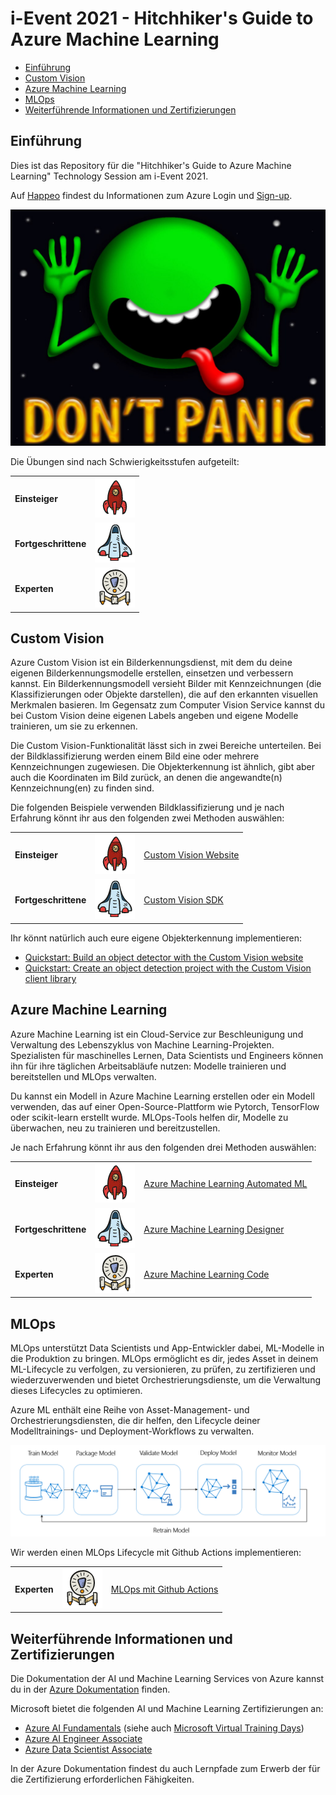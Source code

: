 # i-Event 2021 - Hitchhiker's Guide to Azure Machine Learning

- [Einführung](#einführung)
- [Custom Vision](#custom-vision)
- [Azure Machine Learning](#azure-machine-learning)
- [MLOps](#mlops)
- [Weiterführende Informationen und Zertifizierungen](#weiterführende-informationen-und-zertifizierungen)

## Einführung

Dies ist das Repository für die "Hitchhiker's Guide to Azure Machine Learning" Technology Session am i-Event 2021.

Auf [Happeo](https://app.happeo.com/pages/1e1oopl952ukqf9e0h/AzureAmpDu/1e5g766dso0ms8i9mp) findest du Informationen zum Azure Login und [Sign-up](https://ipt-sandbox-selfservice.azurewebsites.net/signup).

![Don't Panic](./images/dont_panic.jpg)

Die Übungen sind nach Schwierigkeitsstufen aufgeteilt:


|                      |                                                |
| -------------------- | ---------------------------------------------- |
| **Einsteiger**       | ![Einsteiger](./images/beginner.png)           |
| **Fortgeschrittene** | ![Fortgeschrittene](./images/intermediate.png) |
| **Experten**         | ![Experten](./images/expert.png)               |

## Custom Vision

Azure Custom Vision ist ein Bilderkennungsdienst, mit dem du deine eigenen Bilderkennungsmodelle erstellen, einsetzen und verbessern kannst. Ein Bilderkennungsmodell versieht Bilder mit Kennzeichnungen (die Klassifizierungen oder Objekte darstellen), die auf den erkannten visuellen Merkmalen basieren. Im Gegensatz zum Computer Vision Service kannst du bei Custom Vision deine eigenen Labels angeben und eigene Modelle trainieren, um sie zu erkennen.

Die Custom Vision-Funktionalität lässt sich in zwei Bereiche unterteilen. Bei der Bildklassifizierung werden einem Bild eine oder mehrere Kennzeichnungen zugewiesen. Die Objekterkennung ist ähnlich, gibt aber auch die Koordinaten im Bild zurück, an denen die angewandte(n) Kennzeichnung(en) zu finden sind.

Die folgenden Beispiele verwenden Bildklassifizierung und je nach Erfahrung könnt ihr aus den folgenden zwei Methoden auswählen:

|                      |                                                |                                                             |
| -------------------- | ---------------------------------------------- | ----------------------------------------------------------- |
| **Einsteiger**       | ![Einsteiger](./images/beginner.png)           | [Custom Vision Website](01_custom_vision/website/README.md) |
| **Fortgeschrittene** | ![Fortgeschrittene](./images/intermediate.png) | [Custom Vision SDK](01_custom_vision/sdk/README.md)         |

Ihr könnt natürlich auch eure eigene Objekterkennung implementieren:

* [Quickstart: Build an object detector with the Custom Vision website](https://docs.microsoft.com/en-us/azure/cognitive-services/custom-vision-service/get-started-build-detector)
* [Quickstart: Create an object detection project with the Custom Vision client library](https://docs.microsoft.com/en-us/azure/cognitive-services/custom-vision-service/quickstarts/object-detection?tabs=visual-studio&pivots=programming-language-python)

## Azure Machine Learning

Azure Machine Learning ist ein Cloud-Service zur Beschleunigung und Verwaltung des Lebenszyklus von Machine Learning-Projekten. Spezialisten für maschinelles Lernen, Data Scientists und Engineers können ihn für ihre täglichen Arbeitsabläufe nutzen: Modelle trainieren und bereitstellen und MLOps verwalten.

Du kannst ein Modell in Azure Machine Learning erstellen oder ein Modell verwenden, das auf einer Open-Source-Plattform wie Pytorch, TensorFlow oder scikit-learn erstellt wurde. MLOps-Tools helfen dir, Modelle zu überwachen, neu zu trainieren und bereitzustellen.

Je nach Erfahrung könnt ihr aus den folgenden drei Methoden auswählen:

|                      |                                                |                                                                      |
| -------------------- | ---------------------------------------------- | -------------------------------------------------------------------- |
| **Einsteiger**       | ![Einsteiger](./images/beginner.png)           | [Azure Machine Learning Automated ML](02_azure_ml/auto_ml/README.md) |
| **Fortgeschrittene** | ![Fortgeschrittene](./images/intermediate.png) | [Azure Machine Learning Designer](02_azure_ml/designer/README.md)    |
| **Experten**         | ![Experten](./images/expert.png)               | [Azure Machine Learning Code](02_azure_ml/code/README.md)            |

## MLOps

MLOps unterstützt Data Scientists und App-Entwickler dabei, ML-Modelle in die Produktion zu bringen. MLOps ermöglicht es dir, jedes Asset in deinem ML-Lifecycle zu verfolgen, zu versionieren, zu prüfen, zu zertifizieren und wiederzuverwenden und bietet Orchestrierungsdienste, um die Verwaltung dieses Lifecycles zu optimieren.

Azure ML enthält eine Reihe von Asset-Management- und Orchestrierungsdiensten, die dir helfen, den Lifecycle deiner Modelltrainings- und Deployment-Workflows zu verwalten.

![ML Lifecycle](./images/ml-lifecycle.png)

Wir werden einen MLOps Lifecycle mit Github Actions implementieren:

|              |                                  |                                                |
| ------------ | -------------------------------- | ---------------------------------------------- |
| **Experten** | ![Experten](./images/expert.png) | [MLOps mit Github Actions](03_mlops/README.md) |

## Weiterführende Informationen und Zertifizierungen

Die Dokumentation der AI und Machine Learning Services von Azure kannst du in der [Azure Dokumentation](https://docs.microsoft.com/en-us/azure/?product=ai-machine-learning) finden.

Microsoft bietet die folgenden AI und Machine Learning Zertifizierungen an:

* [Azure AI Fundamentals](https://docs.microsoft.com/en-us/learn/certifications/azure-ai-fundamentals/) (siehe auch [Microsoft Virtual Training Days](https://www.microsoft.com/en-us/trainingdays))
* [Azure AI Engineer Associate](https://docs.microsoft.com/en-us/learn/certifications/azure-ai-engineer/)
* [Azure Data Scientist Associate](https://docs.microsoft.com/en-us/learn/certifications/azure-data-scientist/)

In der Azure Dokumentation findest du auch Lernpfade zum Erwerb der für die Zertifizierung erforderlichen Fähigkeiten.
